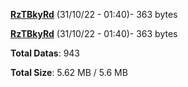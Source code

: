 [**RzTBkyRd**](/data/RzTBkyRd.txt) (31/10/22 - 01:40)- 363 bytes

[**RzTBkyRd**](/data/RzTBkyRd.txt) (31/10/22 - 01:40)- 363 bytes

**Total Datas**: 943

**Total Size**: 5.62 MB / 5.6 MB